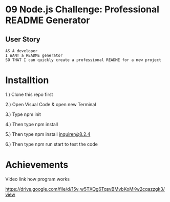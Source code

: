 # 09 Node.js Challenge: Professional README Generator

## User Story

```
AS A developer
I WANT a README generator
SO THAT I can quickly create a professional README for a new project
```

# Installtion

1.) Clone this repo first

2.) Open Visual Code & open new Terminal

3.) Type npm init

4.) Then type npm install

5.) Then type npm install inquirer@8.2.4

6.) Then type npm run start to test the code


# Achievements

Video link how program works

https://drive.google.com/file/d/15v_w5TXQg6TqsvBMvbKoMKw2cqazzgk3/view






